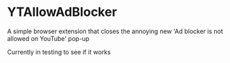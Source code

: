 # YTAllowAdBlocker
A simple browser extension that closes the annoying new 'Ad blocker is not allowed on YouTube' pop-up

Currently in testing to see if it works
